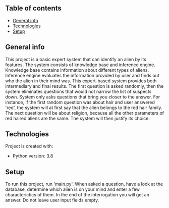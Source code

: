 ## Table of contents
* [General info](#general-info)
* [Technologies](#technologies)
* [Setup](#setup)

## General info
This project is a basic expert system that can identify an alien by its features. 
The system consists of knowledge base and inference engine. 
Knowledge base contains information about different types of aliens.
Inference engine evaluates the information provided by user and finds out who the alien in their mind was.
This expert-based system provides both intermediary and final results.
The first question is asked randomly, then the system eliminates questions that would not narrow 
the list of suspects down. System only asks questions that bring you closer to the answer.
For instance, if the first random question was about hair and user answered 'red', the system
will at first say that the alien belongs to the red hair family. The next question will be about 
religion, because all the other parameters of red haired aliens are the same. The system will then
justify its choice.
	
## Technologies
Project is created with:
* Python version: 3.8

## Setup
To run this project, run 'main.py'. 
When asked a question, have a look at the database, determine which alien 
is on your mind and enter a few characterictics of them. 
In the end of the interrogation you will get an answer.
Do not leave user input fields empty.
